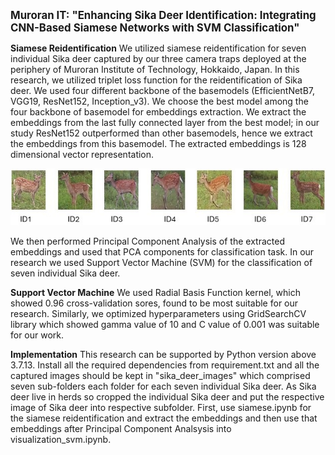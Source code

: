 <span style = "font-size:larger;">__Muroran IT: "Enhancing Sika Deer Identification: Integrating CNN-Based Siamese Networks with SVM Classification"__</span>

**Siamese Reidentification**
We utilized siamese reidentification for seven individual Sika deer captured by our three camera traps deployed at the periphery of Muroran Institute of Technology, Hokkaido, Japan. In this research, we utilized triplet loss function for the reidentification of Sika deer. We used four different backbone of the basemodels (EfficientNetB7, VGG19, ResNet152, Inception\_v3). We choose the best model among the four backbone of basemodel for embeddings extraction.  We extract the embeddings from the last fully connected layer from the best model; in our study ResNet152 outperformed than other basemodels, hence we extract the embeddings from this basemodel. The extracted embeddings is 128 dimensional vector representation.

<p float= "left">
    <img src = "images/sika_deer_individual.jpg" width = "800"/>
</p>    

We then performed Principal Component Analysis of the extracted embeddings and used that PCA components for classification task. In our research we used Support Vector Machine (SVM) for the classification of seven individual Sika deer.


**Support Vector Machine**
We used Radial Basis Function kernel, which showed 0.96 cross-validation sores, found to be most suitable for our research. Similarly, we optimized hyperparameters using GridSearchCV library which showed gamma value of 10 and C value of 0.001 was suitable for our work. 


**Implementation**
This research can be supported by Python version above 3.7.13. Install all the required dependencies from requirement.txt and all the captured images should be kept in "sika_deer_images" which comprised seven sub-folders each folder for each seven individual Sika deer. As Sika deer live in herds so cropped the individual Sika deer and put the respective image of Sika deer into respective subfolder. 
First, use siamese.ipynb for the siamese reidentification and extract the embeddings and then use that embeddings after Principal Component Analsysis into visualization_svm.ipynb. 
